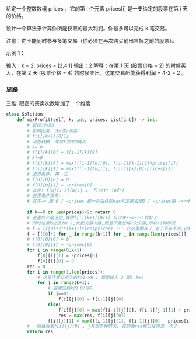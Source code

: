 给定一个整数数组 prices ，它的第 i 个元素 prices[i] 是一支给定的股票在第 i 天的价格。

设计一个算法来计算你所能获取的最大利润。你最多可以完成 k 笔交易。

注意：你不能同时参与多笔交易（你必须在再次购买前出售掉之前的股票）。

示例 1：

输入：k = 2, prices = [2,4,1]
输出：2
解释：在第 1 天 (股票价格 = 2) 的时候买入，在第 2 天 (股票价格 = 4) 的时候卖出，这笔交易所能获得利润 = 4-2 = 2 。

### 思路

三维: 限定的买卖次数增加了一个维度

```python
class Solution:
    def maxProfit(self, k: int, prices: List[int]) -> int:
        # 目标:利润f
        # 影响因素: 天/次/买卖
        # f[i][k+1][0/1]
        # 动态转换: 考虑k为0的情况
        # k= 0 
        # f[i][k][0] = f[i-1][k][0]
        # k!=0
        # f[i][k][0] = max(f[i-1][k][0], f[i-1][k-1][1]+prices[i])
        # f[i][k][1] = max(f[i-1][k][1], f[i-1][k][0]-prices[i])
        # 边界条件: 第一天
        # f[0][0][0] = 0
        # f[0][0][1] = -prices[0]
        # 其余: f[0][1-k][0/1] = -float('inf')
        # 边界条件思考:
        # 其实-∞ 跟 0 / -prices 都一样后续的max判定都会把0 / -prices跟 -∞一样对待,剔除掉,所以简化就用 0 / -prices 去替代 -∞
        
        if k==0 or len(prices)<2: return 0
        # 这里的长度设定,就跟f[i][k+1][0/1] 反过来2-k+1-i就好了
        # 同时注意k应该为k+1,代表交易次数,而且不能忽略0次交易,所以+1种情况
        # f = [[[0]*2]*(k+1)]*len(prices) !!! 在这里翻车了,查了半天不止,这种创建方法有问题,*这种创建相当于引用,所有引用复制出来的东西,一改全改
        f = [[[0]*2 for _ in range(k+1)] for _ in range(len(prices))]
        # f[0][0][0] = 0
        # f[0][0][1] = -prices[0]
        for i in range(0,k+1):
            f[0][i][1] = -prices[0]
            f[0][i][0] = 0
        res = 0
        for i in range(1,len(prices)):
            # 这里注意交易次数k:1->0 1 需要输入 2 即: k+1
            for j in range(k+1):
                # 这里区别k的 0/非0
                if j==0:
                    f[i][j][0] = f[i-1][j][0]
                else:
                    f[i][j][0] = max(f[i-1][j][0], f[i-1][j-1][1] + prices[i]) 
                    res = max(res, f[i][j][0])  
                f[i][j][1] = max(f[i-1][j][1], f[i-1][j][0] - prices[i])
        # 一般最后取f[i][j][0] , j有很多种情况, 在前面res就已经筛选一次了
        return res
```

